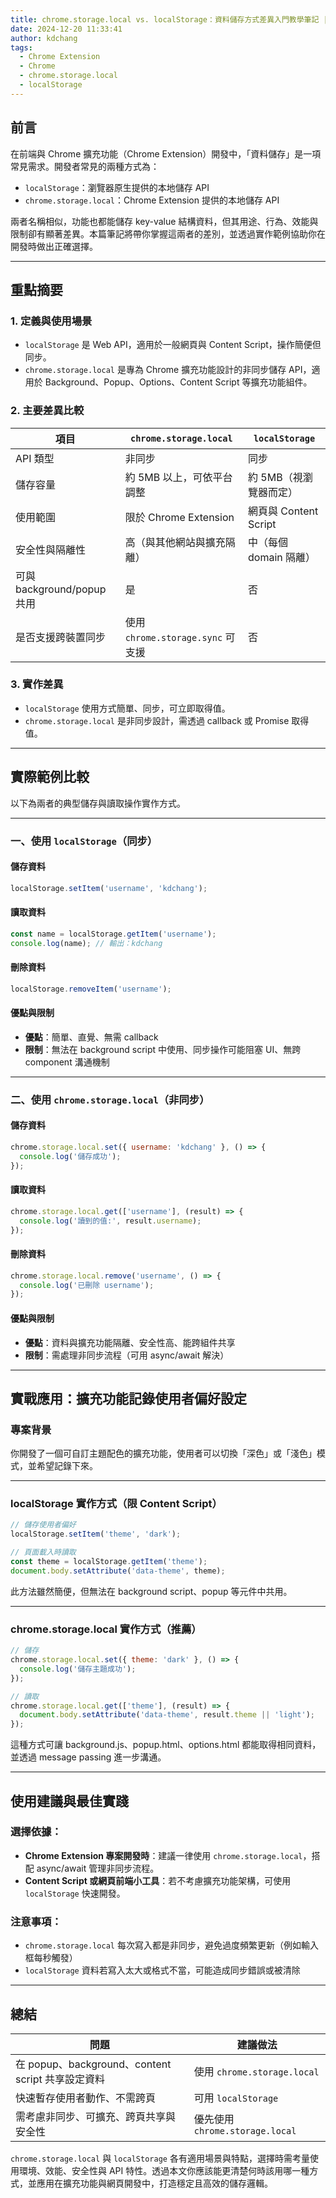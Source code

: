 ```yaml
---
title: chrome.storage.local vs. localStorage：資料儲存方式差異入門教學筆記 | 學習筆記
date: 2024-12-20 11:33:41
author: kdchang
tags:
  - Chrome Extension
  - Chrome
  - chrome.storage.local
  - localStorage
---
```


## 前言

在前端與 Chrome 擴充功能（Chrome Extension）開發中，「資料儲存」是一項常見需求。開發者常見的兩種方式為：

- `localStorage`：瀏覽器原生提供的本地儲存 API
- `chrome.storage.local`：Chrome Extension 提供的本地儲存 API

兩者名稱相似，功能也都能儲存 key-value 結構資料，但其用途、行為、效能與限制卻有顯著差異。本篇筆記將帶你掌握這兩者的差別，並透過實作範例協助你在開發時做出正確選擇。

---

## 重點摘要

### 1. 定義與使用場景

- `localStorage` 是 Web API，適用於一般網頁與 Content Script，操作簡便但同步。
- `chrome.storage.local` 是專為 Chrome 擴充功能設計的非同步儲存 API，適用於 Background、Popup、Options、Content Script 等擴充功能組件。

### 2. 主要差異比較

| 項目                       | `chrome.storage.local`            | `localStorage`         |
| -------------------------- | --------------------------------- | ---------------------- |
| API 類型                   | 非同步                            | 同步                   |
| 儲存容量                   | 約 5MB 以上，可依平台調整         | 約 5MB（視瀏覽器而定） |
| 使用範圍                   | 限於 Chrome Extension             | 網頁與 Content Script  |
| 安全性與隔離性             | 高（與其他網站與擴充隔離）        | 中（每個 domain 隔離） |
| 可與 background/popup 共用 | 是                                | 否                     |
| 是否支援跨裝置同步         | 使用 `chrome.storage.sync` 可支援 | 否                     |

### 3. 實作差異

- `localStorage` 使用方式簡單、同步，可立即取得值。
- `chrome.storage.local` 是非同步設計，需透過 callback 或 Promise 取得值。

---

## 實際範例比較

以下為兩者的典型儲存與讀取操作實作方式。

---

### 一、使用 `localStorage`（同步）

#### 儲存資料

```javascript
localStorage.setItem('username', 'kdchang');
```

#### 讀取資料

```javascript
const name = localStorage.getItem('username');
console.log(name); // 輸出：kdchang
```

#### 刪除資料

```javascript
localStorage.removeItem('username');
```

#### 優點與限制

- **優點**：簡單、直覺、無需 callback
- **限制**：無法在 background script 中使用、同步操作可能阻塞 UI、無跨 component 溝通機制

---

### 二、使用 `chrome.storage.local`（非同步）

#### 儲存資料

```javascript
chrome.storage.local.set({ username: 'kdchang' }, () => {
  console.log('儲存成功');
});
```

#### 讀取資料

```javascript
chrome.storage.local.get(['username'], (result) => {
  console.log('讀到的值:', result.username);
});
```

#### 刪除資料

```javascript
chrome.storage.local.remove('username', () => {
  console.log('已刪除 username');
});
```

#### 優點與限制

- **優點**：資料與擴充功能隔離、安全性高、能跨組件共享
- **限制**：需處理非同步流程（可用 async/await 解決）

---

## 實戰應用：擴充功能記錄使用者偏好設定

### 專案背景

你開發了一個可自訂主題配色的擴充功能，使用者可以切換「深色」或「淺色」模式，並希望記錄下來。

---

### localStorage 實作方式（限 Content Script）

```javascript
// 儲存使用者偏好
localStorage.setItem('theme', 'dark');

// 頁面載入時讀取
const theme = localStorage.getItem('theme');
document.body.setAttribute('data-theme', theme);
```

此方法雖然簡便，但無法在 background script、popup 等元件中共用。

---

### chrome.storage.local 實作方式（推薦）

```javascript
// 儲存
chrome.storage.local.set({ theme: 'dark' }, () => {
  console.log('儲存主題成功');
});

// 讀取
chrome.storage.local.get(['theme'], (result) => {
  document.body.setAttribute('data-theme', result.theme || 'light');
});
```

這種方式可讓 background.js、popup.html、options.html 都能取得相同資料，並透過 message passing 進一步溝通。

---

## 使用建議與最佳實踐

### 選擇依據：

- **Chrome Extension 專案開發時**：建議一律使用 `chrome.storage.local`，搭配 async/await 管理非同步流程。
- **Content Script 或網頁前端小工具**：若不考慮擴充功能架構，可使用 `localStorage` 快速開發。

### 注意事項：

- `chrome.storage.local` 每次寫入都是非同步，避免過度頻繁更新（例如輸入框每秒觸發）
- `localStorage` 資料若寫入太大或格式不當，可能造成同步錯誤或被清除

---

## 總結

| 問題                                              | 建議做法                        |
| ------------------------------------------------- | ------------------------------- |
| 在 popup、background、content script 共享設定資料 | 使用 `chrome.storage.local`     |
| 快速暫存使用者動作、不需跨頁                      | 可用 `localStorage`             |
| 需考慮非同步、可擴充、跨頁共享與安全性            | 優先使用 `chrome.storage.local` |

`chrome.storage.local` 與 `localStorage` 各有適用場景與特點，選擇時需考量使用環境、效能、安全性與 API 特性。透過本文你應該能更清楚何時該用哪一種方式，並應用在擴充功能與網頁開發中，打造穩定且高效的儲存邏輯。

